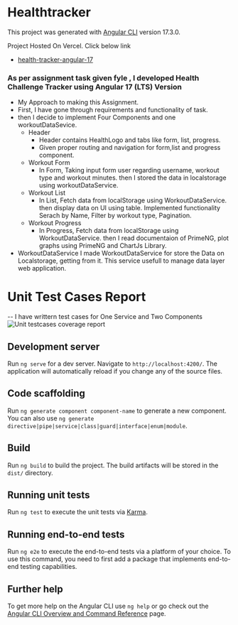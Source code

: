 # Healthtracker

This project was generated with [Angular CLI](https://github.com/angular/angular-cli) version 17.3.0.

Project Hosted On Vercel. Click below link
- [health-tracker-angular-17](https://health-tracker-angular-17.vercel.app/)


### As per assignment task given fyle , I developed Health Challenge Tracker using Angular 17 (LTS) Version
- My Approach to making this Assignment.
- First, I have gone through requirements and functionality of task.
- then I decide to implement Four Components and one workoutDataSevice.
  - Header
     - Header contains HealthLogo and tabs like form, list, progress.
     - Given proper routing and navigation for form,list and progress component.
  - Workout Form
    - In Form, Taking input form user regarding username, workout type and  workout minutes. then I stored the data in localstorage using workoutDataService.
  - Workout List
    - In List, Fetch data from localStorage using WorkoutDataService. then display data on UI using table. Implemented functionality Serach by Name, Filter by workout type, Pagination.
  - Workout Progress
    - In Progress, Fetch data from localStorage using WorkoutDataService. then I read documentaion of PrimeNG,  plot graphs using PrimeNG and ChartJs Library.
- WorkoutDataService
    I made WorkoutDataService for store the Data on Localstorage, getting from it. This service usefull to manage data layer web application.

# Unit Test Cases Report
-- I have writtern test cases for One Service and Two Components
![Unit testcases coverage report](https://github.com/user-attachments/assets/b3c63f08-4aeb-41ee-bd49-17adb3d8636b)





## Development server

Run `ng serve` for a dev server. Navigate to `http://localhost:4200/`. The application will automatically reload if you change any of the source files.

## Code scaffolding

Run `ng generate component component-name` to generate a new component. You can also use `ng generate directive|pipe|service|class|guard|interface|enum|module`.

## Build

Run `ng build` to build the project. The build artifacts will be stored in the `dist/` directory.

## Running unit tests

Run `ng test` to execute the unit tests via [Karma](https://karma-runner.github.io).

## Running end-to-end tests

Run `ng e2e` to execute the end-to-end tests via a platform of your choice. To use this command, you need to first add a package that implements end-to-end testing capabilities.

## Further help

To get more help on the Angular CLI use `ng help` or go check out the [Angular CLI Overview and Command Reference](https://angular.io/cli) page.
